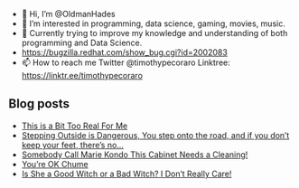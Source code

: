 - 👋 Hi, I’m @OldmanHades
- 👀 I’m interested in programming, data science, gaming, movies, music.
- 🌱 Currently trying to improve my knowledge and understanding of both programming and Data Science.
- https://bugzilla.redhat.com/show_bug.cgi?id=2002083
- 📫 How to reach me Twitter @timothypecoraro
Linktree: https://linktr.ee/timothypecoraro

## Blog posts
<!-- BLOG-POST-LIST:START -->
- [This is a Bit Too Real For Me](https://medium.com/@timothypecoraro/this-is-a-bit-too-real-for-me-3f9d293b60b7?source=rss-5097f5c9b801------2)
- [Stepping Outside is Dangerous, You step onto the road, and if you don’t keep your feet, there’s no…](https://medium.com/@timothypecoraro/stepping-outside-is-dangerous-you-step-onto-the-road-and-if-you-dont-keep-your-feet-there-s-no-351d247bf27b?source=rss-5097f5c9b801------2)
- [Somebody Call Marie Kondo This Cabinet Needs a Cleaning!](https://medium.com/@timothypecoraro/somebody-call-marie-kondo-this-cabinet-needs-a-cleaning-7566379f3258?source=rss-5097f5c9b801------2)
- [You’re OK Chume](https://medium.com/@timothypecoraro/youre-ok-chume-b3acba4773f1?source=rss-5097f5c9b801------2)
- [Is She a Good Witch or a Bad Witch? I Don’t Really Care!](https://medium.com/@timothypecoraro/is-she-a-good-witch-or-a-bad-witch-i-dont-really-care-4ba2c4135515?source=rss-5097f5c9b801------2)
<!-- BLOG-POST-LIST:END -->
